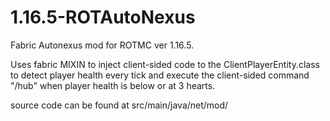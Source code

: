 # 1.16.5-ROTAutoNexus
Fabric Autonexus mod for ROTMC ver 1.16.5. 

Uses fabric MIXIN to inject client-sided code to the ClientPlayerEntity.class to detect player health every tick and execute the client-sided command "/hub" when player health is below or at 3 hearts.

source code can be found at src/main/java/net/mod/
